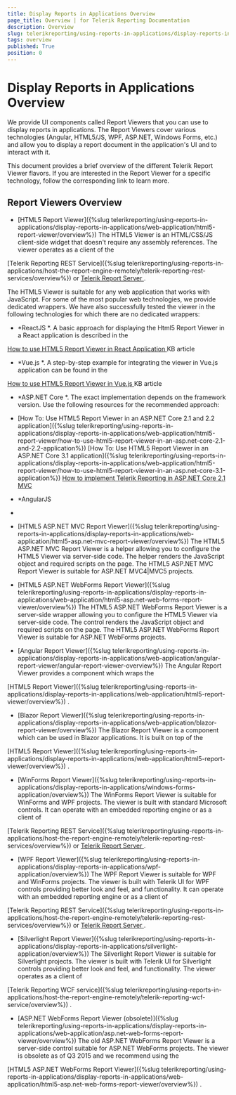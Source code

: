 ```yaml
---
title: Display Reports in Applications Overview
page_title: Overview | for Telerik Reporting Documentation
description: Overview
slug: telerikreporting/using-reports-in-applications/display-reports-in-applications/overview
tags: overview
published: True
position: 0
---
```


# Display Reports in Applications Overview



We provide UI components called Report Viewers that you can use to display reports in applications. The Report Viewers cover various technologies
        (Angular, HTML5/JS, WPF, ASP.NET, Windows Forms, etc.) and allow you to display a report document in the application's UI and to interact with it.
      


This document provides a brief overview of the different Telerik Report Viewer flavors. If you are interested in the Report Viewer for a specific technology,
        follow the corresponding link to learn more.  
      


## Report Viewers Overview

* [HTML5 Report Viewer]({%slug telerikreporting/using-reports-in-applications/display-reports-in-applications/web-application/html5-report-viewer/overview%})
The HTML5 Viewer is an HTML/CSS/JS client-side widget that doesn't require any assembly references.
              The viewer operates as a client of the
              
[Telerik Reporting REST Service]({%slug telerikreporting/using-reports-in-applications/host-the-report-engine-remotely/telerik-reporting-rest-services/overview%})
 or 
[Telerik Report Server
](https://www.telerik.com/report-server
).
            
The HTML5 Viewer is suitable for any web application that works with JavaScript. For some of the most popular
              web technologies, we provide dedicated wrappers. We have also successfully tested the viewer in
              the following technologies for which there are no dedicated wrappers:
            


* *ReactJS
*. A basic approach for displaying the Html5 Report Viewer in a React 
                  application is described in the
                  
[How to use HTML5 Report Viewer in React Application
](https://docs.telerik.com/reporting/knowledge-base/how-to-use-html5-viewer-in-react-js
)                  KB article
                


* *Vue.js
*. A step-by-step example for integrating the viewer in Vue.js application 
                  can be found in the  
                  
[How to use HTML5 Report Viewer in Vue.js
](https://docs.telerik.com/reporting/knowledge-base/how-to-use-html5-viewer-in-vue-js
)                  KB article
                


* *ASP.NET Core
*. The exact implementation depends on the framework version. 
                  Use the following resources for the recommended approach:
                


* [How To: Use HTML5 Report Viewer in an ASP.NET Core 2.1 and 2.2 application]({%slug telerikreporting/using-reports-in-applications/display-reports-in-applications/web-application/html5-report-viewer/how-to-use-html5-report-viewer-in-an-asp.net-core-2.1-and-2.2-application%})
[How To: Use HTML5 Report Viewer in an ASP.NET Core 3.1 application]({%slug telerikreporting/using-reports-in-applications/display-reports-in-applications/web-application/html5-report-viewer/how-to-use-html5-report-viewer-in-an-asp.net-core-3.1-application%})
[How to implement Telerik Reporting in ASP.NET Core 2.1 MVC
](https://docs.telerik.com/reporting/knowledge-base/how-to-implement-telerik-reporting-in-asp-net-core-mvc
)

* *AngularJS
*

* [HTML5 ASP.NET MVC Report Viewer]({%slug telerikreporting/using-reports-in-applications/display-reports-in-applications/web-application/html5-asp.net-mvc-report-viewer/overview%})
The HTML5 ASP.NET MVC Report Viewer is a helper allowing you to configure the HTML5 Viewer via server-side code.
              The helper renders the JavaScript object and required scripts on the page. The HTML5 ASP.NET MVC Report Viewer is suitable for ASP.NET MVC4|MVC5 projects.
            


* [HTML5 ASP.NET WebForms Report Viewer]({%slug telerikreporting/using-reports-in-applications/display-reports-in-applications/web-application/html5-asp.net-web-forms-report-viewer/overview%})
The HTML5 ASP.NET WebForms Report Viewer is a server-side wrapper allowing you to configure the HTML5 Viewer via server-side code.
              The control renders the JavaScript object and required scripts on the page.
              The HTML5 ASP.NET WebForms Report Viewer is suitable for ASP.NET WebForms projects.
            


* [Angular Report Viewer]({%slug telerikreporting/using-reports-in-applications/display-reports-in-applications/web-application/angular-report-viewer/angular-report-viewer-overview%})
The Angular Report Viewer provides a component which wraps the
              
[HTML5 Report Viewer]({%slug telerikreporting/using-reports-in-applications/display-reports-in-applications/web-application/html5-report-viewer/overview%})
.
            


* [Blazor Report Viewer]({%slug telerikreporting/using-reports-in-applications/display-reports-in-applications/web-application/blazor-report-viewer/overview%})
The Blazor Report Viewer is a component which can be used in Blazor applications. It is built on top of the
              
[HTML5 Report Viewer]({%slug telerikreporting/using-reports-in-applications/display-reports-in-applications/web-application/html5-report-viewer/overview%})
.
            


* [WinForms Report Viewer]({%slug telerikreporting/using-reports-in-applications/display-reports-in-applications/windows-forms-application/overview%})
The WinForms Report Viewer is suitable for WinForms and WPF projects. The viewer is built with standard Microsoft controls.
              It can operate with an embedded reporting engine or as a client of
              
[Telerik Reporting REST Service]({%slug telerikreporting/using-reports-in-applications/host-the-report-engine-remotely/telerik-reporting-rest-services/overview%})
 or 
[Telerik Report Server
](http://www.telerik.com/report-server
).
            


* [WPF Report Viewer]({%slug telerikreporting/using-reports-in-applications/display-reports-in-applications/wpf-application/overview%})
The WPF Report Viewer is suitable for WPF and WinForms projects. The viewer is built with Telerik UI for WPF controls providing better
              look and feel, and functionality. It can operate with an embedded reporting engine or as a client of
              
[Telerik Reporting REST Service]({%slug telerikreporting/using-reports-in-applications/host-the-report-engine-remotely/telerik-reporting-rest-services/overview%})
 or 
[Telerik Report Server
](http://www.telerik.com/report-server
).
            


* [Silverlight Report Viewer]({%slug telerikreporting/using-reports-in-applications/display-reports-in-applications/silverlight-application/overview%})
The Silverlight Report Viewer is suitable for Silverlight projects. The viewer is built with Telerik UI for Silverlight controls providing
              better look and feel, and functionality. The viewer operates as a client of
              
[Telerik Reporting WCF service]({%slug telerikreporting/using-reports-in-applications/host-the-report-engine-remotely/telerik-reporting-wcf-service/overview%})
.
            


* [ASP.NET WebForms Report Viewer (obsolete)]({%slug telerikreporting/using-reports-in-applications/display-reports-in-applications/web-application/asp.net-web-forms-report-viewer/overview%})
The old ASP.NET WebForms Report Viewer is a server-side control suitable for ASP.NET WebForms projects.
              The viewer is obsolete as of Q3 2015 and we recommend using the
              
[HTML5 ASP.NET WebForms Report Viewer]({%slug telerikreporting/using-reports-in-applications/display-reports-in-applications/web-application/html5-asp.net-web-forms-report-viewer/overview%})
.
            

